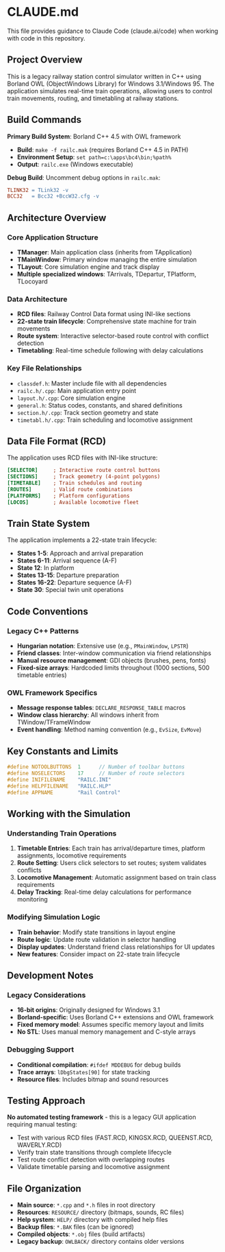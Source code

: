 # CLAUDE.md

This file provides guidance to Claude Code (claude.ai/code) when working with code in this repository.

## Project Overview

This is a legacy railway station control simulator written in C++ using Borland OWL (ObjectWindows Library) for Windows 3.1/Windows 95. The application simulates real-time train operations, allowing users to control train movements, routing, and timetabling at railway stations.

## Build Commands

**Primary Build System**: Borland C++ 4.5 with OWL framework
- **Build**: `make -f railc.mak` (requires Borland C++ 4.5 in PATH)
- **Environment Setup**: `set path=c:\apps\bc4\bin;%path%`
- **Output**: `railc.exe` (Windows executable)

**Debug Build**: Uncomment debug options in `railc.mak`:
```makefile
TLINK32 = TLink32 -v
BCC32   = Bcc32 +BccW32.cfg -v
```

## Architecture Overview

### Core Application Structure
- **TManager**: Main application class (inherits from TApplication)
- **TMainWindow**: Primary window managing the entire simulation
- **TLayout**: Core simulation engine and track display
- **Multiple specialized windows**: TArrivals, TDepartur, TPlatform, TLocoyard

### Data Architecture
- **RCD files**: Railway Control Data format using INI-like sections
- **22-state train lifecycle**: Comprehensive state machine for train movements
- **Route system**: Interactive selector-based route control with conflict detection
- **Timetabling**: Real-time schedule following with delay calculations

### Key File Relationships
- `classdef.h`: Master include file with all dependencies
- `railc.h/.cpp`: Main application entry point
- `layout.h/.cpp`: Core simulation engine
- `general.h`: Status codes, constants, and shared definitions
- `section.h/.cpp`: Track section geometry and state
- `timetabl.h/.cpp`: Train scheduling and locomotive assignment

## Data File Format (RCD)

The application uses RCD files with INI-like structure:
```ini
[SELECTOR]     ; Interactive route control buttons
[SECTIONS]     ; Track geometry (4-point polygons)
[TIMETABLE]    ; Train schedules and routing
[ROUTES]       ; Valid route combinations
[PLATFORMS]    ; Platform configurations
[LOCOS]        ; Available locomotive fleet
```

## Train State System

The application implements a 22-state train lifecycle:
- **States 1-5**: Approach and arrival preparation
- **States 6-11**: Arrival sequence (A-F)
- **State 12**: In platform
- **States 13-15**: Departure preparation
- **States 16-22**: Departure sequence (A-F)
- **State 30**: Special twin unit operations

## Code Conventions

### Legacy C++ Patterns
- **Hungarian notation**: Extensive use (e.g., `PMainWindow`, `LPSTR`)
- **Friend classes**: Inter-window communication via friend relationships
- **Manual resource management**: GDI objects (brushes, pens, fonts)
- **Fixed-size arrays**: Hardcoded limits throughout (1000 sections, 500 timetable entries)

### OWL Framework Specifics
- **Message response tables**: `DECLARE_RESPONSE_TABLE` macros
- **Window class hierarchy**: All windows inherit from TWindow/TFrameWindow
- **Event handling**: Method naming convention (e.g., `EvSize`, `EvMove`)

## Key Constants and Limits

```cpp
#define NOTOOLBUTTONS  1      // Number of toolbar buttons
#define NOSELECTORS    17     // Number of route selectors
#define INIFILENAME    "RAILC.INI"
#define HELPFILENAME   "RAILC.HLP"
#define APPNAME        "Rail Control"
```

## Working with the Simulation

### Understanding Train Operations
1. **Timetable Entries**: Each train has arrival/departure times, platform assignments, locomotive requirements
2. **Route Setting**: Users click selectors to set routes; system validates conflicts
3. **Locomotive Management**: Automatic assignment based on train class requirements
4. **Delay Tracking**: Real-time delay calculations for performance monitoring

### Modifying Simulation Logic
- **Train behavior**: Modify state transitions in layout engine
- **Route logic**: Update route validation in selector handling
- **Display updates**: Understand friend class relationships for UI updates
- **New features**: Consider impact on 22-state train lifecycle

## Development Notes

### Legacy Considerations
- **16-bit origins**: Originally designed for Windows 3.1
- **Borland-specific**: Uses Borland C++ extensions and OWL framework
- **Fixed memory model**: Assumes specific memory layout and limits
- **No STL**: Uses manual memory management and C-style arrays

### Debugging Support
- **Conditional compilation**: `#ifdef MDDEBUG` for debug builds
- **Trace arrays**: `lDbgStates[90]` for state tracking
- **Resource files**: Includes bitmap and sound resources

## Testing Approach

**No automated testing framework** - this is a legacy GUI application requiring manual testing:
- Test with various RCD files (FAST.RCD, KINGSX.RCD, QUEENST.RCD, WAVERLY.RCD)
- Verify train state transitions through complete lifecycle
- Test route conflict detection with overlapping routes
- Validate timetable parsing and locomotive assignment

## File Organization

- **Main source**: `*.cpp` and `*.h` files in root directory
- **Resources**: `RESOURCE/` directory (bitmaps, sounds, RC files)
- **Help system**: `HELP/` directory with compiled help files
- **Backup files**: `*.BAK` files (can be ignored)
- **Compiled objects**: `*.obj` files (build artifacts)
- **Legacy backup**: `OWLBACK/` directory contains older versions